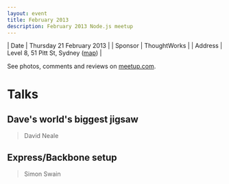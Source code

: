 ```yaml
---
layout: event
title: February 2013
description: February 2013 Node.js meetup
---
```


| Date | Thursday 21 February 2013 |
| Sponsor | ThoughtWorks |
| Address | Level 8, 51 Pitt St, Sydney ([map](https://www.google.com.au/maps/place/51+Pitt+St,+Sydney+NSW+2000/@-33.8631494,151.2071066,17z)) |

See photos, comments and reviews on [meetup.com](https://www.meetup.com/sydney-node-ninjas/events/100614672/).

# Talks

## Dave's world's biggest jigsaw

> David Neale

## Express/Backbone setup

> Simon Swain
